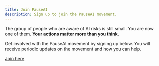 ```yaml
---
title: Join PauseAI
description: Sign up to join the PauseAI movement.
---
```


The group of people who are aware of AI risks is still small.
You are now one of them.
**Your actions matter more than you think.**

Get involved with the PauseAI movement by signing up below.
You will receive periodic updates on the movement and how you can help.

[Join here](https://airtable.com/appWPTGqZmUcs3NWu/pagoxRuCai4OYJEHt/form)